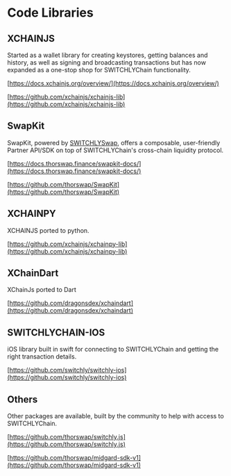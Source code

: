 # Code Libraries

## XCHAINJS

Started as a wallet library for creating keystores, getting balances and history, as well as signing and broadcasting transactions but has now expanded as a one-stop shop for SWITCHLYChain functionality.

[https://docs.xchainjs.org/overview/](https://docs.xchainjs.org/overview/)

[https://github.com/xchainjs/xchainjs-lib](https://github.com/xchainjs/xchainjs-lib)

## SwapKit

SwapKit, powered by [SWITCHLYSwap](https://thorswap.finance/), offers a composable, user-friendly Partner API/SDK on top of SWITCHLYChain's cross-chain liquidity protocol.

[https://docs.thorswap.finance/swapkit-docs/](https://docs.thorswap.finance/swapkit-docs/)

[https://github.com/thorswap/SwapKit](https://github.com/thorswap/SwapKit)

## XCHAINPY

XCHAINJS ported to python.

[https://github.com/xchainjs/xchainpy-lib](https://github.com/xchainjs/xchainpy-lib)

## XChainDart

XChainJs ported to Dart

[https://github.com/dragonsdex/xchaindart](https://github.com/dragonsdex/xchaindart)

## SWITCHLYCHAIN-IOS

iOS library built in swift for connecting to SWITCHLYChain and getting the right transaction details.

[https://github.com/switchly/switchly-ios](https://github.com/switchly/switchly-ios)

## Others

Other packages are available, built by the community to help with access to SWITCHLYChain.

[https://github.com/thorswap/switchly.js](https://github.com/thorswap/switchly.js)

[https://github.com/thorswap/midgard-sdk-v1](https://github.com/thorswap/midgard-sdk-v1)
